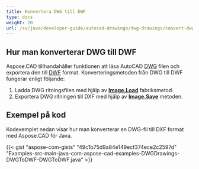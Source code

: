 ```yaml
---
title: Konvertera DWG till DWF
type: docs
weight: 20
url: /sv/java/developer-guide/autocad-drawings/dwg-drawings/convert-dwg-to-dwf/
---
```


## **Hur man konverterar DWG till DWF**

Aspose.CAD tillhandahåller funktionen att läsa AutoCAD [DWG](https://docs.fileformat.com/cad/dwg/) filen och exportera den till [DWF](https://docs.fileformat.com/cad/dwf/) format. Konverteringsmetoden från DWG till DWF fungerar enligt följande:

1. Ladda DWG ritningsfilen med hjälp av [**Image.Load**](https://reference.aspose.com/cad/java/com.aspose.cad.class-use/image) fabriksmetod.
1. Exportera DWG ritningen till DXF med hjälp av [**Image.Save**](https://reference.aspose.com/cad/java/com.aspose.cad/Image#save--) metoden.

## Exempel på kod

Kodexemplet nedan visar hur man konverterar en DWG-fil till DXF format med Aspose.CAD för Java.

{{< gist "aspose-com-gists" "49c1b75d9a84e149ecf374ece2c2597d" "Examples-src-main-java-com-aspose-cad-examples-DWGDrawings-DWGToDWF-DWGToDWF.java" >}}
